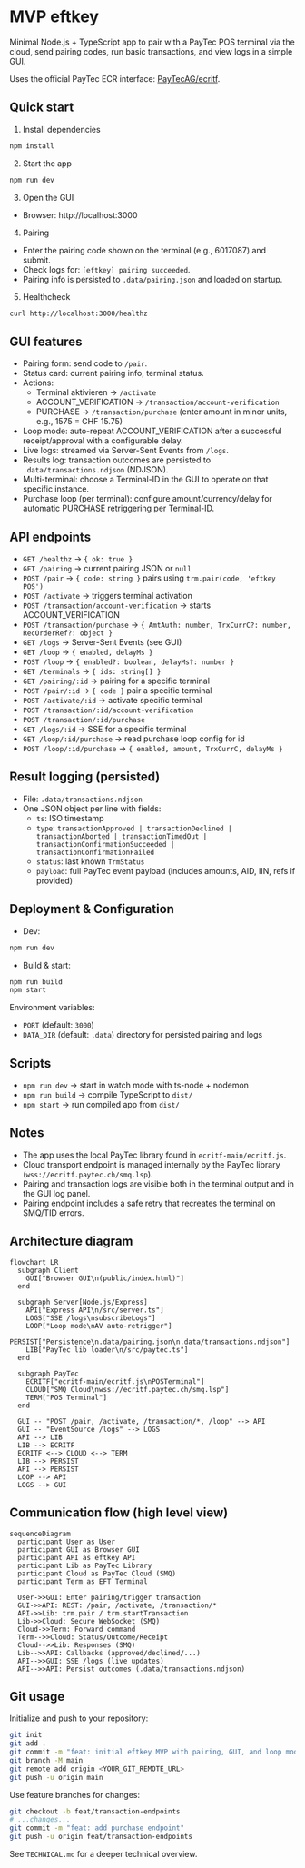# MVP eftkey

Minimal Node.js + TypeScript app to pair with a PayTec POS terminal via the cloud, send pairing codes, run basic transactions, and view logs in a simple GUI.

Uses the official PayTec ECR interface: [PayTecAG/ecritf](https://github.com/PayTecAG/ecritf).

## Quick start

1) Install dependencies

```bash
npm install
```

2) Start the app

```bash
npm run dev
```

3) Open the GUI

- Browser: http://localhost:3000

4) Pairing

- Enter the pairing code shown on the terminal (e.g., 6017087) and submit.
- Check logs for: `[eftkey] pairing succeeded`.
- Pairing info is persisted to `.data/pairing.json` and loaded on startup.

5) Healthcheck

```bash
curl http://localhost:3000/healthz
```

## GUI features

- Pairing form: send code to `/pair`.
- Status card: current pairing info, terminal status.
- Actions:
  - Terminal aktivieren → `/activate`
  - ACCOUNT_VERIFICATION → `/transaction/account-verification`
  - PURCHASE → `/transaction/purchase` (enter amount in minor units, e.g., 1575 = CHF 15.75)
- Loop mode: auto-repeat ACCOUNT_VERIFICATION after a successful receipt/approval with a configurable delay.
- Live logs: streamed via Server-Sent Events from `/logs`.
- Results log: transaction outcomes are persisted to `.data/transactions.ndjson` (NDJSON).
- Multi-terminal: choose a Terminal-ID in the GUI to operate on that specific instance.
- Purchase loop (per terminal): configure amount/currency/delay for automatic PURCHASE retriggering per Terminal-ID.

## API endpoints

- `GET /healthz` → `{ ok: true }`
- `GET /pairing` → current pairing JSON or `null`
- `POST /pair` → `{ code: string }` pairs using `trm.pair(code, 'eftkey POS')`
- `POST /activate` → triggers terminal activation
- `POST /transaction/account-verification` → starts ACCOUNT_VERIFICATION
- `POST /transaction/purchase` → `{ AmtAuth: number, TrxCurrC?: number, RecOrderRef?: object }`
- `GET /logs` → Server-Sent Events (see GUI)
- `GET /loop` → `{ enabled, delayMs }`
- `POST /loop` → `{ enabled?: boolean, delayMs?: number }`
- `GET /terminals` → `{ ids: string[] }`
- `GET /pairing/:id` → pairing for a specific terminal
- `POST /pair/:id` → `{ code }` pair a specific terminal
- `POST /activate/:id` → activate specific terminal
- `POST /transaction/:id/account-verification`
- `POST /transaction/:id/purchase`
- `GET /logs/:id` → SSE for a specific terminal
- `GET /loop/:id/purchase` → read purchase loop config for id
- `POST /loop/:id/purchase` → `{ enabled, amount, TrxCurrC, delayMs }`

## Result logging (persisted)

- File: `.data/transactions.ndjson`
- One JSON object per line with fields:
  - `ts`: ISO timestamp
  - `type`: `transactionApproved | transactionDeclined | transactionAborted | transactionTimedOut | transactionConfirmationSucceeded | transactionConfirmationFailed`
  - `status`: last known `TrmStatus`
  - `payload`: full PayTec event payload (includes amounts, AID, IIN, refs if provided)

## Deployment & Configuration

- Dev:

```bash
npm run dev
```

- Build & start:

```bash
npm run build
npm start
```

Environment variables:
- `PORT` (default: `3000`)
- `DATA_DIR` (default: `.data`) directory for persisted pairing and logs

## Scripts

- `npm run dev` → start in watch mode with ts-node + nodemon
- `npm run build` → compile TypeScript to `dist/`
- `npm start` → run compiled app from `dist/`

## Notes

- The app uses the local PayTec library found in `ecritf-main/ecritf.js`.
- Cloud transport endpoint is managed internally by the PayTec library (`wss://ecritf.paytec.ch/smq.lsp`).
- Pairing and transaction logs are visible both in the terminal output and in the GUI log panel.
- Pairing endpoint includes a safe retry that recreates the terminal on SMQ/TID errors.

## Architecture diagram

```mermaid
flowchart LR
  subgraph Client
    GUI["Browser GUI\n(public/index.html)"]
  end

  subgraph Server[Node.js/Express]
    API["Express API\n/src/server.ts"]
    LOGS["SSE /logs\nsubscribeLogs"]
    LOOP["Loop mode\nAV auto-retrigger"]
    PERSIST["Persistence\n.data/pairing.json\n.data/transactions.ndjson"]
    LIB["PayTec lib loader\n/src/paytec.ts"]
  end

  subgraph PayTec
    ECRITF["ecritf-main/ecritf.js\nPOSTerminal"]
    CLOUD["SMQ Cloud\nwss://ecritf.paytec.ch/smq.lsp"]
    TERM["POS Terminal"]
  end

  GUI -- "POST /pair, /activate, /transaction/*, /loop" --> API
  GUI -- "EventSource /logs" --> LOGS
  API --> LIB
  LIB --> ECRITF
  ECRITF <--> CLOUD <--> TERM
  LIB --> PERSIST
  API --> PERSIST
  LOOP --> API
  LOGS --> GUI
```

## Communication flow (high level view)

```mermaid
sequenceDiagram
  participant User as User
  participant GUI as Browser GUI
  participant API as eftkey API
  participant Lib as PayTec Library
  participant Cloud as PayTec Cloud (SMQ)
  participant Term as EFT Terminal

  User->>GUI: Enter pairing/trigger transaction
  GUI->>API: REST: /pair, /activate, /transaction/*
  API->>Lib: trm.pair / trm.startTransaction
  Lib->>Cloud: Secure WebSocket (SMQ)
  Cloud->>Term: Forward command
  Term-->>Cloud: Status/Outcome/Receipt
  Cloud-->>Lib: Responses (SMQ)
  Lib-->>API: Callbacks (approved/declined/...)
  API-->>GUI: SSE /logs (live updates)
  API-->>API: Persist outcomes (.data/transactions.ndjson)
```

## Git usage

Initialize and push to your repository:

```bash
git init
git add .
git commit -m "feat: initial eftkey MVP with pairing, GUI, and loop mode"
git branch -M main
git remote add origin <YOUR_GIT_REMOTE_URL>
git push -u origin main
```

Use feature branches for changes:

```bash
git checkout -b feat/transaction-endpoints
# ...changes...
git commit -m "feat: add purchase endpoint"
git push -u origin feat/transaction-endpoints
```

See `TECHNICAL.md` for a deeper technical overview.
